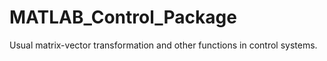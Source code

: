 # MATLAB_Control_Package
Usual matrix-vector transformation and other functions in control systems.
